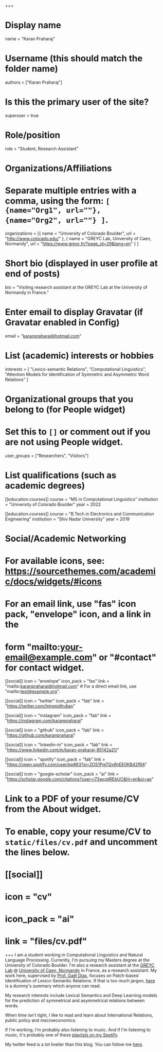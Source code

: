 +++
# Display name
name = "Karan Praharaj"

# Username (this should match the folder name)
authors = ["Karan Praharaj"]

# Is this the primary user of the site?
superuser = true

# Role/position
role = "Student, Research Assistant"

# Organizations/Affiliations
#   Separate multiple entries with a comma, using the form: `[ {name="Org1", url=""}, {name="Org2", url=""} ]`.
organizations = [{ name = "University of Colorado Boulder", url = "http://www.colorado.edu/" }, { name = "GREYC Lab, University of Caen, Normandy", url = "https://www.greyc.fr/?page_id=29&lang=en" } ]

# Short bio (displayed in user profile at end of posts)
bio = "Visiting research assistant at the GREYC Lab at the University of Normandy in France."

# Enter email to display Gravatar (if Gravatar enabled in Config)
email = "karanpraharaj@hotmail.com"

# List (academic) interests or hobbies
interests = [
  "Lexico-semantic Relations",
  "Computational Linguistics",
  "Attention Models for Identification of Symmetric and Asymmetric Word Relations"
]

# Organizational groups that you belong to (for People widget)
#   Set this to `[]` or comment out if you are not using People widget.
user_groups = ["Researchers", "Visitors"]

# List qualifications (such as academic degrees)

[[education.courses]]
  course = "MS in Computational Linguistics"
  institution = "University of Colorado Boulder"
  year = 2022
 
[[education.courses]]
  course = "B.Tech in Electronics and Communication Engineering"
  institution = "Shiv Nadar University"
  year = 2019

# Social/Academic Networking
# For available icons, see: https://sourcethemes.com/academic/docs/widgets/#icons
#   For an email link, use "fas" icon pack, "envelope" icon, and a link in the
#   form "mailto:your-email@example.com" or "#contact" for contact widget.

[[social]]
  icon = "envelope"
  icon_pack = "fas"
  link = "mailto:karanpraharaj@hotmail.com"  # For a direct email link, use "mailto:test@example.org".

[[social]]
  icon = "twitter"
  icon_pack = "fab"
  link = "https://twitter.com/IntrepidIndian"
  
[[social]]
  icon = "instagram"
  icon_pack = "fab"
  link = "https://instagram.com/karanpraharaj"
  
[[social]]
  icon = "github"
  icon_pack = "fab"
  link = "https://github.com/karanpraharaj"

[[social]]
  icon = "linkedin-in"
  icon_pack = "fab"
  link = "https://www.linkedin.com/in/karan-praharaj-85142a21/"
  
[[social]]
  icon = "spotify"
  icon_pack = "fab"
  link = "https://open.spotify.com/user/kp863?si=ZOS1PjeTQv6hEE0KB42fRA"

[[social]]
  icon = "google-scholar"
  icon_pack = "ai"
  link = "https://scholar.google.com/citations?user=i73wcptREbUC&hl=en&oi=ao"

# Link to a PDF of your resume/CV from the About widget.
# To enable, copy your resume/CV to `static/files/cv.pdf` and uncomment the lines below.
# [[social]]
#  icon = "cv"
#  icon_pack = "ai"
#  link = "files/cv.pdf"

+++
I am a student working in Computational Linguistics and Natural Language Processing. Currently, I'm pursuing my Masters degree at the University of Colorado Boulder. I'm also a research assistant at the [GREYC Lab](https://www.greyc.fr/?page_id=29&lang=en) @ [University of Caen, Normandy](http://welcome.unicaen.fr/research/) in France, as a research assistant. My work here, supervised by [Prof. Gaël Dias](https://dias.users.greyc.fr/), focuses on Patch-based Identification of Lexico-Semantic Relations. If that is too much jargon, [here](post/lexico-semantic/) is a dummy's summary which anyone can read. 

My research interests include Lexical Semantics and Deep Learning models for the prediction of symmetrical and asymmetrical relations between words.  

When time isn't tight, I like to read and learn about International Relations, public policy and macroeconomics.

If I'm working, I'm probably also listening to music. And if I'm listening to music, it's probably one of these [playlists on my Spotify](https://open.spotify.com/user/kp863?si=YW8jk_vmRb2HzedSUIaHSA).

My twitter feed is a lot livelier than this blog. You can follow me [here](https://www.twitter.com/intrepidindian).
